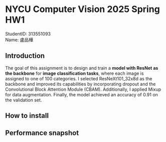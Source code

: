 # NYCU Computer Vision 2025 Spring HW1
StudentID: 313551093\
Name: 盧品樺

## Introduction
The goal of this assignment is to design and train a **model with ResNet as the backbone** for **image classification tasks**, where each image is assigned to one of 100 categories.
I selected ResNeXt101_32x8d as the backbone and improved its capabilities by incorporating dropout and the Convolutional Block Attention Module (CBAM). Additionally, I applied Mixup for data augmentation. Finally, the model achieved an accuracy of 0.91 on the validation set.

## How to install
## Performance snapshot
